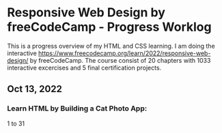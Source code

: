 # Responsive Web Design by freeCodeCamp - Progress Worklog

This is a progress overview of my HTML and CSS learning. I am doing the interactive https://www.freecodecamp.org/learn/2022/responsive-web-design/ by freeCodeCamp. The course consist of 20 chapters with 1033 interactive excercises and 5 final certification projects.

## Oct 13, 2022

### Learn HTML by Building a Cat Photo App:

1 to 31
